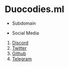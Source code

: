 # Duocodies.ml
* Subdomain
 

* Social Media
1. [Discord](https://discord.gg/qHJgQbTDA5)
2. [Twitter](https://twitter.com/duocodies)
3. [Github](https://github.com/Duocodies)
4. [Telegram](https://t.me/joinchat/Ewujyx8hHVo4ZTZl)
